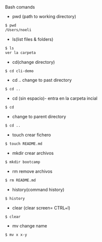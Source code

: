 Bash comands

- pwd (path to working directory)
```sh
$ pwd
/Users/noeli
```
- ls(list files & folders)
```sh
$ ls
ver la carpeta
```

- cd(change directory)

```sh
$ cd cli-demo
```

- cd .. change to past directory
```sh
$ cd ..
```
- cd (sin espacio)- entra en la carpeta incial
```sh
$ cd 
```
- change to parent directory
```sh
$ cd .. 
```

- touch crear fichero
```sh
$ touch README.md
```

- mkdir crear archivos
```sh
$ mkdir bootcamp
```
- rm remove archivos

```sh
$ rm README.md
```
- history(command history)
```sh
$ history
```
- clear (clear screen= CTRL+l)

```sh
$ clear
```
- mv change name 
```sh
$ mv x x-y
```



